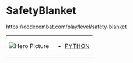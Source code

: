 # SafetyBlanket 

https://codecombat.com/play/level/safety-blanket
<table>
<tr>
<td>

![Hero Picture](hero.png?raw=true "Hero Picture")

</td>
<td>
<ul>
<li>

[PYTHON](SafetyBlanket.py)

</li>
</td>
</tr>
<table>